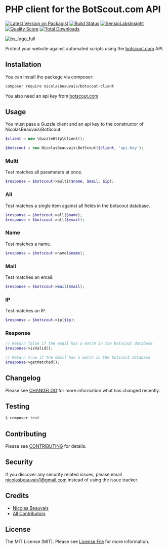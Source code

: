 # PHP client for the BotScout.com API

[![Latest Version on Packagist](https://img.shields.io/packagist/v/nicolasbeauvais/botscout-client.svg?style=flat-square)](https://packagist.org/packages/nicolasbeauvais/botscout-client)
[![Build Status](https://img.shields.io/travis/nicolasbeauvais/botscout-client/master.svg?style=flat-square)](https://travis-ci.org/nicolasbeauvais/botscout-client)
[![SensioLabsInsight](https://img.shields.io/sensiolabs/i/xxxxxxxxx.svg?style=flat-square)](https://insight.sensiolabs.com/projects/7218d7e0-4de5-453e-8b52-beb4044540db)
[![Quality Score](https://img.shields.io/scrutinizer/g/nicolasbeauvais/botscout-client.svg?style=flat-square)](https://scrutinizer-ci.com/g/nicolasbeauvais/botscout-client)
[![Total Downloads](https://img.shields.io/packagist/dt/nicolasbeauvais/botscout-client.svg?style=flat-square)](https://packagist.org/packages/nicolasbeauvais/botscout-client)

![bs_logo_full](https://cloud.githubusercontent.com/assets/2951704/22866541/8c6ddd80-f178-11e6-8a94-ded54a0b109a.gif)

Protect your website against automated scripts using the [botscout.com](http://botscout.com/) API. 

## Installation

You can install the package via composer:

``` bash
composer require nicolasbeauvais/botscout-client
```

You also need an api key from [botscout.com](http://botscout.com/getkey.htm)

## Usage

You must pass a Guzzle client and an api key to the constructor of NicolasBeauvais\BotScout:

``` php
$client = new \GuzzleHttp\Client();

$botscout = new NicolasBeauvais\BotScout($client, 'api-key');
```

### Multi

Test matches all parameters at once.

```php
$response = $botscout->multi($name, $mail, $ip);
```

### All

Test matches a single item against all fields in the botscout database.

```php
$response = $botscout->all($name);
$response = $botscout->all($email);
```

### Name

Test matches a name.

```php
$response = $botscout->name($name);
```

### Mail

Test matches an email.

```php
$response = $botscout->mail($mail);
```

### IP

Test matches an IP.

```php
$response = $botscout->ip($ip);
```

### Response

```php
// Return false if the email has a match in the botscout database
$response->isValid();

// Return true if the email has a match in the botscout database
$response->getMatched();
```

## Changelog

Please see [CHANGELOG](CHANGELOG.md) for more information what has changed recently.

## Testing

``` bash
$ composer test
```

## Contributing

Please see [CONTRIBUTING](CONTRIBUTING.md) for details.

## Security

If you discover any security related issues, please email nicolasbeauvais1@gmail.com instead of using the issue tracker.

## Credits

- [Nicolas Beauvais](https://github.com/nicolasbeauvais)
- [All Contributors](../../contributors)

## License

The MIT License (MIT). Please see [License File](LICENSE.md) for more information.
